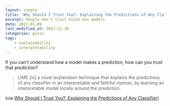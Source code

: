 ```yaml
---
layout: single
title: 'Why Should I Trust You?: Explaining the Predictions of Any Classifier'
excerpt: People don't trust black-box models
date: 2017-01-09
last_modified_at: 2022-11-10
categories: posts
tags:
    - explainability
    - interpretability
---
```


If you can't understand how a model makes a prediction, how can you trust that prediction?

> LIME [is] a novel explanation technique that explains the predictions of any classifier
> in an interpretable and faithful manner, by learning an interpretable model locally around the prediction.

(via [Why Should I Trust You?: Explaining the Predictions of Any Classifier](https://arxiv.org/abs/1602.04938))
